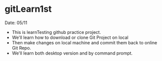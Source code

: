 # gitLearn1st
Date: 05/11
- This is learnTesting github practice project.
- We'll learn how to download or clone Git Project on local
- Then make changes on local machine and commit them back to online Git Repo.
- We'll learn both desktop version and by command prompt.